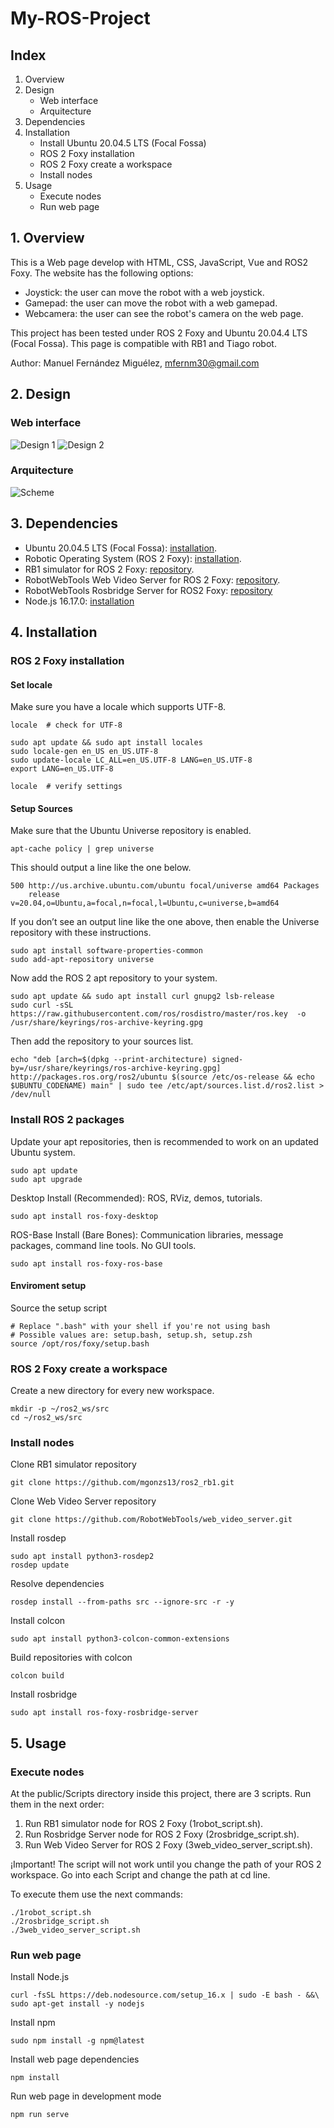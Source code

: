 # My-ROS-Project

## Index
1. Overview
2. Design
    - Web interface
    - Arquitecture
3. Dependencies
4. Installation
    - Install Ubuntu 20.04.5 LTS (Focal Fossa)
    - ROS 2 Foxy installation
    - ROS 2 Foxy create a workspace
    - Install nodes
5. Usage
    - Execute nodes
    - Run web page

## 1. Overview
This is a Web page develop with HTML, CSS, JavaScript, Vue and ROS2 Foxy.
The website has the following options:
- Joystick: the user can move the robot with a web joystick.
- Gamepad: the user can move the robot with a web gamepad.
- Webcamera: the user can see the robot's camera on the web page.

This project has been tested under ROS 2 Foxy and Ubuntu 20.04.4 LTS (Focal Fossa).
This page is compatible with RB1 and Tiago robot.

Author: Manuel Fernández Miguélez, mfernm30@gmail.com

## 2. Design
### Web interface
![Design 1](Documentation/images/Design_1.png)
![Design 2](Documentation/images/Design_2.png)
### Arquitecture
![Scheme](Documentation/images/Architecture_Scheme.png)

## 3. Dependencies
- Ubuntu 20.04.5 LTS (Focal Fossa): [installation](https://releases.ubuntu.com/focal/).
- Robotic Operating System (ROS 2 Foxy): [installation](https://docs.ros.org/en/foxy/Installation/Ubuntu-Install-Debians.html).
- RB1 simulator for ROS 2 Foxy: [repository](https://github.com/mgonzs13/ros2_rb1.git).
- RobotWebTools Web Video Server for ROS 2 Foxy: [repository](https://github.com/RobotWebTools/web_video_server/tree/ros2).
- RobotWebTools Rosbridge Server for ROS2 Foxy: [repository](https://github.com/RobotWebTools/rosbridge_suite)
- Node.js 16.17.0: [installation](https://github.com/nodesource/distributions/blob/master/README.md)

## 4. Installation
### ROS 2 Foxy installation
#### Set locale
Make sure you have a locale which supports UTF-8.
```
locale  # check for UTF-8

sudo apt update && sudo apt install locales
sudo locale-gen en_US en_US.UTF-8
sudo update-locale LC_ALL=en_US.UTF-8 LANG=en_US.UTF-8
export LANG=en_US.UTF-8

locale  # verify settings
```

#### Setup Sources
Make sure that the Ubuntu Universe repository is enabled.
```
apt-cache policy | grep universe
```
This should output a line like the one below.
```
500 http://us.archive.ubuntu.com/ubuntu focal/universe amd64 Packages
    release v=20.04,o=Ubuntu,a=focal,n=focal,l=Ubuntu,c=universe,b=amd64
```
If you don’t see an output line like the one above, then enable the Universe repository with these instructions.
```
sudo apt install software-properties-common
sudo add-apt-repository universe
```
Now add the ROS 2 apt repository to your system.
```
sudo apt update && sudo apt install curl gnupg2 lsb-release
sudo curl -sSL https://raw.githubusercontent.com/ros/rosdistro/master/ros.key  -o /usr/share/keyrings/ros-archive-keyring.gpg
```
Then add the repository to your sources list.
```
echo "deb [arch=$(dpkg --print-architecture) signed-by=/usr/share/keyrings/ros-archive-keyring.gpg] http://packages.ros.org/ros2/ubuntu $(source /etc/os-release && echo $UBUNTU_CODENAME) main" | sudo tee /etc/apt/sources.list.d/ros2.list > /dev/null
```

### Install ROS 2 packages
Update your apt repositories, then is recommended to work on an updated Ubuntu system.
```
sudo apt update
sudo apt upgrade
```
Desktop Install (Recommended): ROS, RViz, demos, tutorials.
```
sudo apt install ros-foxy-desktop
```
ROS-Base Install (Bare Bones): Communication libraries, message packages, command line tools. No GUI tools.
```
sudo apt install ros-foxy-ros-base
```

#### Enviroment setup
Source the setup script
```
# Replace ".bash" with your shell if you're not using bash
# Possible values are: setup.bash, setup.sh, setup.zsh
source /opt/ros/foxy/setup.bash
```

### ROS 2 Foxy create a workspace
Create a new directory for every new workspace.
```
mkdir -p ~/ros2_ws/src
cd ~/ros2_ws/src
```
### Install nodes
Clone RB1 simulator repository
```
git clone https://github.com/mgonzs13/ros2_rb1.git
```
Clone Web Video Server repository
```
git clone https://github.com/RobotWebTools/web_video_server.git
```
Install rosdep
```
sudo apt install python3-rosdep2
rosdep update
```
Resolve dependencies
```
rosdep install --from-paths src --ignore-src -r -y
```
Install colcon
```
sudo apt install python3-colcon-common-extensions
```
Build repositories with colcon
```
colcon build
```
Install rosbridge
```
sudo apt install ros-foxy-rosbridge-server
```
## 5. Usage
### Execute nodes
At the public/Scripts directory inside this project, there are 3 scripts.
Run them in the next order:

1. Run RB1 simulator node for ROS 2 Foxy (1robot_script.sh).
2. Run Rosbridge Server node for ROS 2 Foxy (2rosbridge_script.sh).
3. Run Web Video Server for ROS 2 Foxy (3web_video_server_script.sh).

¡Important! The script will not work until you change the path of your ROS 2 workspace.
Go into each Script and change the path at cd line.

To execute them use the next commands:
```
./1robot_script.sh
./2rosbridge_script.sh
./3web_video_server_script.sh
```
### Run web page
Install Node.js
```
curl -fsSL https://deb.nodesource.com/setup_16.x | sudo -E bash - &&\
sudo apt-get install -y nodejs
```
Install npm
```
sudo npm install -g npm@latest
```
Install web page dependencies
```
npm install
```
Run web page in development mode
```
npm run serve
```